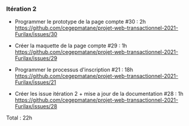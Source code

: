 
### Itération 2

- Programmer le prototype de la page compte #30 : 2h
https://github.com/cegepmatane/projet-web-transactionnel-2021-Furilax/issues/30

- Créer la maquette de la page compte #29 : 1h
https://github.com/cegepmatane/projet-web-transactionnel-2021-Furilax/issues/29

- Programmer le processus d'inscription #21 : 18h
https://github.com/cegepmatane/projet-web-transactionnel-2021-Furilax/issues/21

- Créer les issue itération 2 + mise a jour de la documentation #28 : 1h
https://github.com/cegepmatane/projet-web-transactionnel-2021-Furilax/issues/28

Total : 22h
